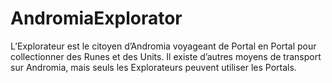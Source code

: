 # AndromiaExplorator

L’Explorateur est le citoyen d’Andromia voyageant de Portal en Portal pour collectionner des Runes et des
Units. Il existe d’autres moyens de transport sur Andromia, mais seuls les Explorateurs peuvent utiliser les
Portals. 
